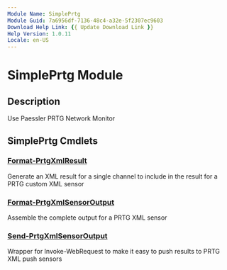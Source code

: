 ```yaml
---
Module Name: SimplePrtg
Module Guid: 7a6956df-7136-48c4-a32e-5f2307ec9603
Download Help Link: {{ Update Download Link }}
Help Version: 1.0.11
Locale: en-US
---
```


# SimplePrtg Module
## Description
Use Paessler PRTG Network Monitor

## SimplePrtg Cmdlets
### [Format-PrtgXmlResult](Format-PrtgXmlResult.md)
Generate an XML result for a single channel to include in the result for a PRTG custom XML sensor

### [Format-PrtgXmlSensorOutput](Format-PrtgXmlSensorOutput.md)
Assemble the complete output for a PRTG XML sensor

### [Send-PrtgXmlSensorOutput](Send-PrtgXmlSensorOutput.md)
Wrapper for Invoke-WebRequest to make it easy to push results to PRTG XML push sensors


